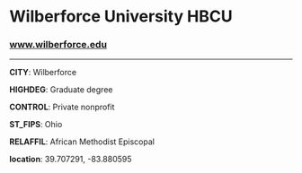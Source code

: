 # Wilberforce University HBCU
### www.wilberforce.edu
---
**CITY**: Wilberforce

**HIGHDEG**: Graduate degree

**CONTROL**: Private nonprofit

**ST_FIPS**: Ohio

**RELAFFIL**: African Methodist Episcopal

**location**: 39.707291, -83.880595